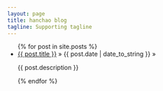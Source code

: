 ```yaml
---
layout: page
title: hanchao blog
tagline: Supporting tagline
---
```


<ul class="posts">
  {% for post in site.posts %}
    <li>
    	<a href="{{ BASE_PATH }}{{ post.url }}">{{ post.title }}</a> &raquo; 
   	 <span>{{ post.date | date_to_string }}</span> &raquo; 
    	<p>{{ post.description }}</p>
    </li>
  {% endfor %}
</ul>

